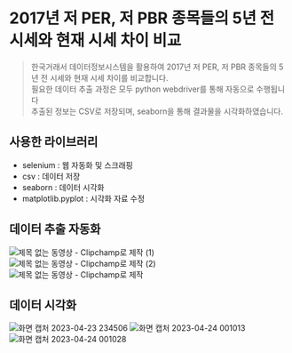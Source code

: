 # 2017년 저 PER, 저 PBR 종목들의 5년 전 시세와 현재 시세 차이 비교
>한국거래서 데이터정보시스템을 활용하여 2017년 저 PER, 저 PBR 종목들의 5년 전 시세와 현재 시세 차이를 비교합니다.\
>필요한 데이터 추출 과정은 모두 python webdriver를 통해 자동으로 수행됩니다\
>추출된 정보는 CSV로 저장되며, seaborn을 통해 결과물을 시각화하였습니다.

## 사용한 라이브러리
- selenium : 웹 자동화 및 스크래핑
- csv : 데이터 저장
- seaborn : 데이터 시각화
- matplotlib.pyplot : 시각화 자료 수정

## 데이터 추출 자동화
![제목 없는 동영상 - Clipchamp로 제작 (1)](https://user-images.githubusercontent.com/68600766/233847696-a27d2bae-5f60-4def-930f-a4fe72cc43bb.gif)
![제목 없는 동영상 - Clipchamp로 제작 (2)](https://user-images.githubusercontent.com/68600766/233848148-89a83e8c-e78e-4b1e-8598-1b7486ff921d.gif)
![제목 없는 동영상 - Clipchamp로 제작](https://user-images.githubusercontent.com/68600766/233847738-ea51bd84-12ab-4f4c-8ead-6b5752784d07.gif)

## 데이터 시각화
![화면 캡처 2023-04-23 234506](https://user-images.githubusercontent.com/68600766/233847870-f80b6221-0e0c-4a42-bf3d-f3f33c5dbd3d.png)
![화면 캡처 2023-04-24 001013](https://user-images.githubusercontent.com/68600766/233847871-2807b64c-4681-4e2f-934e-393c8a65d0a2.png)
![화면 캡처 2023-04-24 001028](https://user-images.githubusercontent.com/68600766/233847873-0c951dfc-d15b-4c47-b89f-ed9a9b334730.png)
